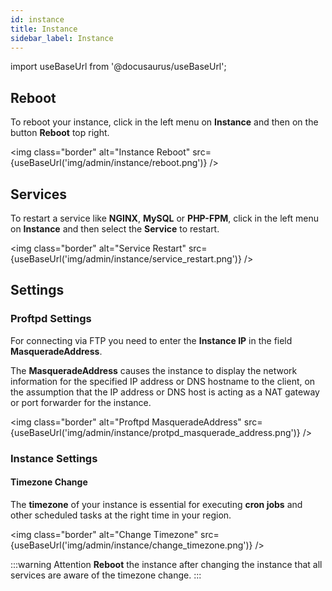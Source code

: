 ```yaml
---
id: instance
title: Instance
sidebar_label: Instance
---
```


import useBaseUrl from '@docusaurus/useBaseUrl';

## Reboot

To reboot your instance, click in the left menu on **Instance** and then on the button **Reboot** top right.

<img class="border" alt="Instance Reboot" src={useBaseUrl('img/admin/instance/reboot.png')} />

## Services

To restart a service like **NGINX**, **MySQL** or **PHP-FPM**, click in the left menu on **Instance** and then select the **Service** to restart.

<img class="border" alt="Service Restart" src={useBaseUrl('img/admin/instance/service_restart.png')} />

## Settings

### Proftpd Settings

For connecting via FTP you need to enter the **Instance IP** in the field **MasqueradeAddress**.

The **MasqueradeAddress** causes the instance to display the network information for the specified IP address or DNS hostname 
to the client, on the assumption that the IP address or DNS host is acting as a NAT gateway or port forwarder for the instance.

<img class="border" alt="Proftpd MasqueradeAddress" src={useBaseUrl('img/admin/instance/protpd_masquerade_address.png')} />

### Instance Settings

#### Timezone Change

The **timezone** of your instance is essential for executing **cron jobs** and other scheduled tasks at the right time in your region.

<img class="border" alt="Change Timezone" src={useBaseUrl('img/admin/instance/change_timezone.png')} />

:::warning Attention
**Reboot** the instance after changing the instance that all services are aware of the timezone change.
:::
